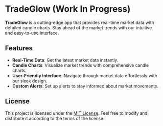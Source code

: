 # TradeGlow (Work In Progress)

**TradeGlow** is a cutting-edge app that provides real-time market data with detailed candle charts. Stay ahead of the market trends with our intuitive and easy-to-use interface.

## Features

- **Real-Time Data**: Get the latest market data instantly.
- **Candle Charts**: Visualize market trends with comprehensive candle charts.
- **User-Friendly Interface**: Navigate through market data effortlessly with our sleek design.
- **Custom Alerts**: Set up alerts to stay informed about market movements.

## License

This project is licensed under the [MIT License](https://opensource.org/licenses/MIT). Feel free to modify and distribute it according to the terms of the license.